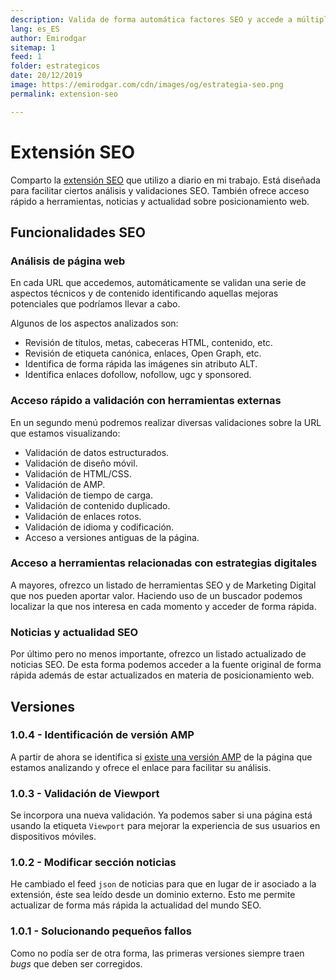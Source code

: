 ```yaml
---
description: Valida de forma automática factores SEO y accede a múltiples herramientas de forma sencilla
lang: es_ES
author: Emirodgar
sitemap: 1
feed: 1
folder: estrategicos
date: 20/12/2019
image: https://emirodgar.com/cdn/images/og/estrategia-seo.png
permalink: extension-seo

---
```


# Extensión SEO

Comparto la [extensión SEO](https://chrome.google.com/webstore/detail/emirodgar-seo/nlelfnhiohbflhkhomefbekimmbeahng) que utilizo a diario en mi trabajo. Está diseñada para facilitar ciertos análisis y validaciones SEO. También ofrece acceso rápido a herramientas, noticias y actualidad sobre posicionamiento web.


<amp-twitter 
  width="375"
  height="472"
  layout="responsive"
  data-tweetid="1187022113590382598">
</amp-twitter>


## Funcionalidades SEO


### Análisis de página web

En cada URL que accedemos, automáticamente se validan una serie de aspectos técnicos y de contenido identificando aquellas mejoras potenciales que podríamos llevar a cabo.

Algunos de los aspectos analizados son:

 * Revisión de títulos, metas, cabeceras HTML, contenido, etc.
 * Revisión de etiqueta canónica, enlaces, Open Graph, etc. 
 * Identifica de forma rápida las imágenes sin atributo ALT.
 * Identifica enlaces dofollow, nofollow, ugc y sponsored.

###  Acceso rápido a validación con herramientas externas

En un segundo menú podremos realizar diversas validaciones sobre la URL que estamos visualizando: 

 * Validación de datos estructurados.
 * Validación de diseño móvil.
 * Validación de HTML/CSS.
 * Validación de AMP.
 * Validación de tiempo de carga.
 * Validación de contenido duplicado.
 * Validación de enlaces rotos.
 * Validación de idioma y codificación.
 * Acceso a versiones antiguas de la página.


### Acceso a herramientas relacionadas con estrategias digitales

A mayores, ofrezco un listado de herramientas SEO y de Marketing Digital que nos pueden aportar valor. Haciendo uso de un buscador podemos localizar la que nos interesa en cada momento y acceder de forma rápida.


###  Noticias y actualidad SEO

Por último pero no menos importante, ofrezco un listado actualizado de noticias SEO. De esta forma podemos acceder a la fuente original de forma rápida además de estar actualizados en materia de posicionamiento web.

## Versiones

### 1.0.4 - Identificación de versión AMP

A partir de ahora se identifica si [existe una versión AMP](https://emirodgar.com/javascript-detectar-amp) de la página que estamos analizando y ofrece el enlace para facilitar su análisis.

<amp-twitter 
  width="375"
  height="472"
  layout="responsive"
  data-tweetid="1217801681653596161">
</amp-twitter>

### 1.0.3 - Validación de Viewport

Se incorpora una nueva validación. Ya podemos saber si una página está usando la etiqueta `Viewport` para mejorar la experiencia de sus usuarios en dispositivos móviles.

### 1.0.2 - Modificar sección noticias

He cambiado el feed `json` de noticias para que en lugar de ir asociado a la extensión, éste sea leído desde un dominio externo. Esto me permite actualizar de forma más rápida la actualidad del mundo SEO.

### 1.0.1 - Solucionando pequeños fallos

Como no podía ser de otra forma, las primeras versiones siempre traen *bugs* que deben ser corregidos.  
<!--stackedit_data:
eyJoaXN0b3J5IjpbLTM4NTkwODEyMV19
-->